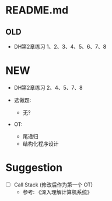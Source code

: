 # README.md

## OLD
- DH第2章练习 1、2、3、4、5、6、7、8

# NEW
- DH第2章练习 2、4、5、7、8

- 选做题:
  - 无?

- OT:
  - 尾递归
  - 结构化程序设计

# Suggestion
  - [ ] Call Stack (修改后作为第一个 OT)
    - 参考: 《深入理解计算机系统》
